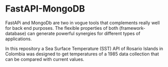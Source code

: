 # FastAPI-MongoDB

FastAPi and MongoDb are two in vogue tools that complements really well for back end purposes. 
The flexible properties of both (framework-database) can generate powerful synergies for different types of applications.

In this repository a Sea Surface Temperature (SST) API of Rosario Islands in Colombia was designed to get temperatures of a 1985 data collection that can be compared with current values.
